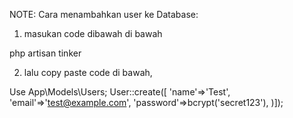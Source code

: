 NOTE:
Cara menambahkan user ke Database:

1. masukan code dibawah di bawah
   
php artisan tinker

2. lalu copy paste code di bawah,
   
Use App\Models\Users;
User::create([
'name'=>'Test',
'email'=>'test@example.com',
'password'=>bcrypt('secret123'),
)]);
